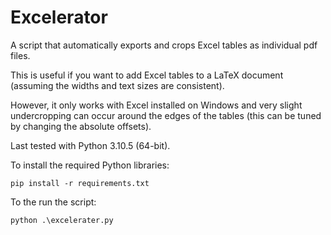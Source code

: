 # Excelerator  

A script that automatically exports and crops Excel tables as individual pdf files.  

This is useful if you want to add Excel tables to a LaTeX document (assuming the widths and text sizes are consistent).  

However, it only works with Excel installed on Windows and very slight undercropping can occur around the edges of the tables (this can be tuned by changing the absolute offsets).  

Last tested with Python 3.10.5 (64-bit).  

To install the required Python libraries:  
```
pip install -r requirements.txt
```

To the run the script:
```
python .\excelerater.py
```

<!-- To do:
Handle pdf already open
Check consistency for different table sizes
Check if excel actually installed
Check it is Windows running script
Turn into executable
Excel table width manipulation
Cycle through different sheets in Excel files
PDF and PDFs print -->
